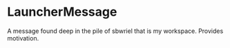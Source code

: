 # LauncherMessage

A message found deep in the pile of sbwriel that is my workspace. Provides motivation. 
